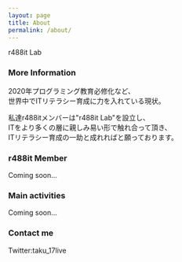 ```yaml
---
layout: page
title: About
permalink: /about/
---
```


r488it Lab

### More Information

2020年プログラミング教育必修化など、  
世界中でITリテラシー育成に力を入れている現状。  

私達r488itメンバーは"r488it Lab"を設立し、  
ITをより多くの層に親しみ易い形で触れ合って頂き、  
ITリテラシー育成の一助と成れればと願っております。  

### r488it Member

Coming soon...

### Main activities

Coming soon...

### Contact me

Twitter:taku_17live
